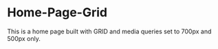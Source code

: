 # Home-Page-Grid

This is a home page built with GRID and media queries set to 700px and 500px only.
